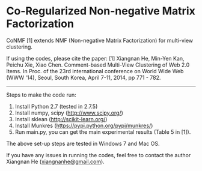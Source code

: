 # Co-Regularized Non-negative Matrix Factorization
CoNMF [1] extends NMF (Non-negative Matrix Factorization) for multi-view clustering. 

If using the codes, please cite the paper:
[1] Xiangnan He, Min-Yen Kan, Peichu Xie, Xiao Chen. Comment-based Multi-View Clustering of Web 2.0 Items. In Proc. of the 23rd international conference on World Wide Web (WWW '14), Seoul, South Korea, April 7-11, 2014, pp 771 - 782. 

----------------------------------
Steps to make the code run:

1. Install Python 2.7 (tested in 2.7.5)
2. Install numpy, scipy (http://www.scipy.org/)
3. Install sklean (http://scikit-learn.org/)
4. Install Munkres (https://pypi.python.org/pypi/munkres/)
5. Run main.py, you can get the main experimental results (Table 5 in [1]).

The above set-up steps are tested in Windows 7 and Mac OS.

If you have any issues in running the codes, feel free to contact the author Xiangnan He (xiangnanhe@gmail.com).